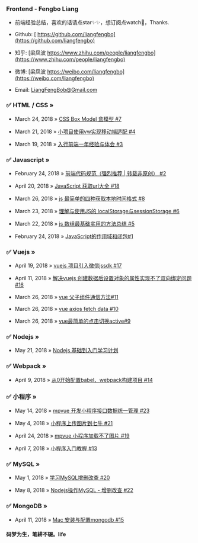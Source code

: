 ### Frontend - Fengbo Liang

- 前端经验总结，喜欢的话请点star✨✨，想订阅点watch🎉，Thanks.

- Github: [ https://github.com/liangfengbo](https://github.com/liangfengbo)

- 知乎: [梁凤波 https://www.zhihu.com/people/liangfengbo](https://www.zhihu.com/people/liangfengbo)

- 微博: [梁凤波 https://weibo.com/liangfengbo](https://weibo.com/liangfengbo)

- Email: LiangFengBob@Gmail.com


###  ✅ HTML / CSS »

- March 24, 2018 » [CSS Box Model 盒模型 #7](https://github.com/liangfengbo/frontend/issues/7)

- March 21, 2018 » [小项目使用vw实现移动端适配 #4](https://github.com/liangfengbo/frontend/issues/4)

- March 19, 2018 » [入行前端一年经验与体会 #3](https://github.com/liangfengbo/frontend/issues/3)


### ✅ Javascript »

- February 24, 2018 » [前端代码规范（强烈推荐 | 转载非原创） #2](https://github.com/liangfengbo/frontend/issues/2)

- April 20, 2018 » [JavaScript 获取url大全 #18](https://github.com/liangfengbo/frontend/issues/18)
 
- March 26, 2018 » [js 最简单的四种获取本地时间格式 #8](https://github.com/liangfengbo/frontend/issues/8)

- March 23, 2018 » [理解与使用JS的 localStorage与sessionStorage  #6](https://github.com/liangfengbo/frontend/issues/6)

- March 22, 2018 » [js 数组最基础实用的方法总结 #5](https://github.com/liangfengbo/frontend/issues/5)

- February 24, 2018 » [JavaScript的作用域和闭包#1](https://github.com/liangfengbo/frontend/issues/1)



### ✅ Vuejs »

- April 19, 2018 » [vuejs 项目引入微信jssdk  #17](https://github.com/liangfengbo/frontend/issues/17)

- April 11, 2018 » [解决vuejs 创建数据后设置对象的属性实现不了双向绑定问题 #16](https://github.com/liangfengbo/frontend/issues/16)
 

- March 26, 2018 » [vue 父子组件通信方法#11](https://github.com/liangfengbo/frontend/issues/11)

- March 26, 2018 » [vue axios fetch data #10](https://github.com/liangfengbo/frontend/issues/10)

- March 26, 2018 » [vue最简单的点击切换active#9](https://github.com/liangfengbo/frontend/issues/9)


### ✅ Nodejs »

- May 21, 2018 » [Nodejs 基础到入门学习计划](https://github.com/liangfengbo/learning-nodejs)


### ✅ Webpack »

 - April 9, 2018 » [从0开始配置babel、webpack构建项目  #14](https://github.com/liangfengbo/frontend/issues/14)
 


### ✅ 小程序 »

- May 14, 2018 » [mpvue 开发小程序接口数据统一管理 #23](https://github.com/liangfengbo/frontend/issues/23)


 - May 4, 2018 » [小程序上传图片到七牛 #21](https://github.com/liangfengbo/frontend/issues/21)
 
 
 - April 24, 2018 » [mpvue 小程序加载不了图片 #19](https://github.com/liangfengbo/frontend/issues/19)
 

 - April 7, 2018 » [小程序入门教程 #13](https://github.com/liangfengbo/frontend/issues/13)


### ✅ MySQL »
 
 - May 1, 2018 » [学习MySQL增删改查 #20](https://github.com/liangfengbo/frontend/issues/20)
  
 - May 8, 2018 » [Nodejs操作MySQL - 增删改查 #22](https://github.com/liangfengbo/frontend/issues/22)

### ✅ MongoDB »
 
 - April 11, 2018 » [Mac 安装与配置mongodb #15](https://github.com/liangfengbo/frontend/issues/15)



    

#### 码梦为生，笔耕不辍。life

